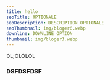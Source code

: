 ```yaml
---
title: hello
seoTitle: OPTIONALE
seoDescription: DESCRIPTION OPTIONALE
seoThumbnail: img/bloger6.webp
downline: DOWNLINE OPTION
thumbnail: img/bloger3.webp
---
```

OL;OLOLOL

### DSFDSFDSF
